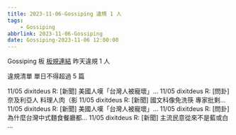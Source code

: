 ```yaml
---
title: 2023-11-06-Gossiping 違規 1 人
tags:
    - Gossiping
abbrlink: 2023-11-06-Gossiping
date: Gossiping-2023-11-06 12:00:00
---
```

Gossiping 板 [板規連結](https://www.ptt.cc/bbs/Gossiping/M.1637425085.A.07D.html)
昨天違規 1 人
<!-- more -->

違規清單
單日不得超過 5 篇

11/05 dixitdeus R: [新聞] 美國人嘆「台灣人被寵壞」…
11/05 dixitdeus R: [問卦] 奈及利亞人 料理人肉（影
11/05 dixitdeus R: [新聞] 國文科像免洗筷 專家批剩…
11/05 dixitdeus R: [新聞] 美國人嘆「台灣人被寵壞」…
11/05 dixitdeus R: [問卦] 為什麼台灣中式麵食餐廳都…
11/05 dixitdeus R: [新聞] 主流民意從來不是藍或白 …